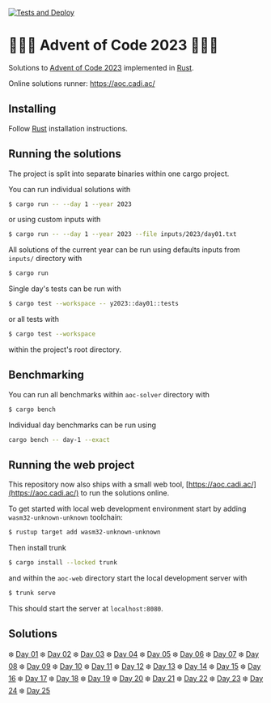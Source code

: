 [![Tests and Deploy](https://github.com/Cadiac/adventofcode/actions/workflows/deploy.yml/badge.svg)](https://github.com/Cadiac/adventofcode/actions/workflows/deploy.yml)

# 🎄🎄🎄 Advent of Code 2023 🎄🎄🎄

Solutions to [Advent of Code 2023](https://adventofcode.com/) implemented in [Rust](https://www.rust-lang.org).

Online solutions runner: https://aoc.cadi.ac/

## Installing

Follow [Rust](https://www.rust-lang.org/en-US/install.html) installation instructions.

## Running the solutions

The project is split into separate binaries within one cargo project.

You can run individual solutions with

```bash
$ cargo run -- --day 1 --year 2023
```

or using custom inputs with

```bash
$ cargo run -- --day 1 --year 2023 --file inputs/2023/day01.txt
```

All solutions of the current year can be run using defaults inputs from `inputs/` directory with

```bash
$ cargo run
```

Single day's tests can be run with

```bash
$ cargo test --workspace -- y2023::day01::tests
```

or all tests with

```bash
$ cargo test --workspace
```

within the project's root directory.

## Benchmarking

You can run all benchmarks within `aoc-solver` directory with

```bash
$ cargo bench
```

Individual day benchmarks can be run using

```bash
cargo bench -- day-1 --exact
```

## Running the web project

This repository now also ships with a small web tool, [https://aoc.cadi.ac/](https://aoc.cadi.ac/) to run the solutions online.

To get started with local web development environment start by adding `wasm32-unknown-unknown` toolchain:

```bash
$ rustup target add wasm32-unknown-unknown
```

Then install trunk

```bash
$ cargo install --locked trunk
```

and within the `aoc-web` directory start the local development server with

```bash
$ trunk serve
```

This should start the server at `localhost:8080`.

## Solutions

❄️ [Day 01](aoc-solver/src/y2023/day01.rs)
❄️ [Day 02](aoc-solver/src/y2023/day02.rs)
❄️ [Day 03](aoc-solver/src/y2023/day03.rs)
❄️ [Day 04](aoc-solver/src/y2023/day04.rs)
❄️ [Day 05](aoc-solver/src/y2023/day05.rs)
❄️ [Day 06](aoc-solver/src/y2023/day06.rs)
❄️ [Day 07](aoc-solver/src/y2023/day07.rs)
❄️ [Day 08](aoc-solver/src/y2023/day08.rs)
❄️ [Day 09](aoc-solver/src/y2023/day09.rs)
❄️ [Day 10](aoc-solver/src/y2023/day10.rs)
❄️ [Day 11](aoc-solver/src/y2023/day11.rs)
❄️ [Day 12](aoc-solver/src/y2023/day12.rs)
❄️ [Day 13](aoc-solver/src/y2023/day13.rs)
❄️ [Day 14](aoc-solver/src/y2023/day14.rs)
❄️ [Day 15](aoc-solver/src/y2023/day15.rs)
❄️ [Day 16](aoc-solver/src/y2023/day16.rs)
❄️ [Day 17](aoc-solver/src/y2023/day17.rs)
❄️ [Day 18](aoc-solver/src/y2023/day18.rs)
❄️ [Day 19](aoc-solver/src/y2023/day19.rs)
❄️ [Day 20](aoc-solver/src/y2023/day20.rs)
❄️ [Day 21](aoc-solver/src/y2023/day21.rs)
❄️ [Day 22](aoc-solver/src/y2023/day22.rs)
❄️ [Day 23](aoc-solver/src/y2023/day23.rs)
❄️ [Day 24](aoc-solver/src/y2023/day24.rs)
❄️ [Day 25](aoc-solver/src/y2023/day25.rs)
